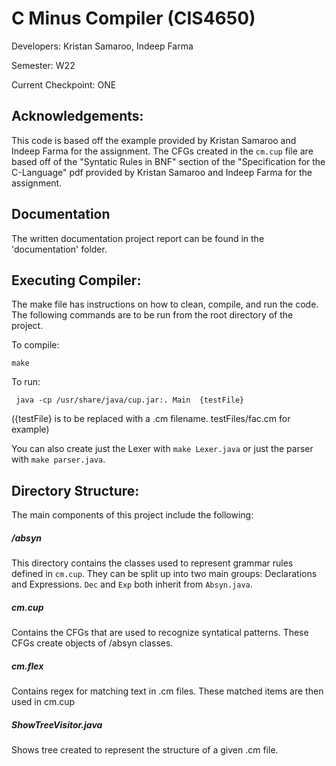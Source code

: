 # C Minus Compiler (CIS4650)
Developers: Kristan Samaroo, Indeep Farma

Semester: W22 

Current Checkpoint: ONE

## Acknowledgements: 
This code is based off the example provided by Kristan Samaroo and Indeep Farma for the assignment. The 
CFGs created in the ``` cm.cup ``` file are based off of the "Syntatic Rules in BNF"
section of the "Specification for the C-Language" pdf provided by Kristan Samaroo and Indeep Farma for the 
assignment. 

## Documentation
The written documentation project report can be found in the 'documentation' folder.

## Executing Compiler: 
The make file has instructions on how to clean, compile, and run the code. The 
following commands are to be run from the root directory of the project. 

To compile: 

``` make ``` 

To run: 

``` java -cp /usr/share/java/cup.jar:. Main  {testFile}``` 

({testFile} is to be replaced with a .cm filename. testFiles/fac.cm for example)

You can also create just the Lexer with ``` make Lexer.java ``` or just the
parser with ``` make parser.java ```. 

## Directory Structure: 

The main components of this project include the following: 

##### /absyn
  This directory contains the classes used to represent grammar rules defined 
  in ``` cm.cup ```. They can be split up into two main groups: Declarations 
  and Expressions. ``` Dec ```  and ``` Exp ``` both inherit from ``` Absyn.java ```. 

##### cm.cup
  Contains the CFGs that are used to recognize syntatical patterns. These CFGs create 
  objects of /absyn classes.

##### cm.flex
  Contains regex for matching text in .cm files. These matched items are then used 
  in cm.cup 

##### ShowTreeVisitor.java
  Shows tree created to represent the structure of a given .cm file. 

